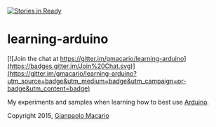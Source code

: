 [![Stories in Ready](https://badge.waffle.io/gmacario/learning-arduino.png?label=ready&title=Ready)](https://waffle.io/gmacario/learning-arduino)
# learning-arduino

[![Join the chat at https://gitter.im/gmacario/learning-arduino](https://badges.gitter.im/Join%20Chat.svg)](https://gitter.im/gmacario/learning-arduino?utm_source=badge&utm_medium=badge&utm_campaign=pr-badge&utm_content=badge)

My experiments and samples when learning how to best use [Arduino](http://arduino.cc/).

Copyright 2015, [Gianpaolo Macario](http://gmacario.github.io/)
